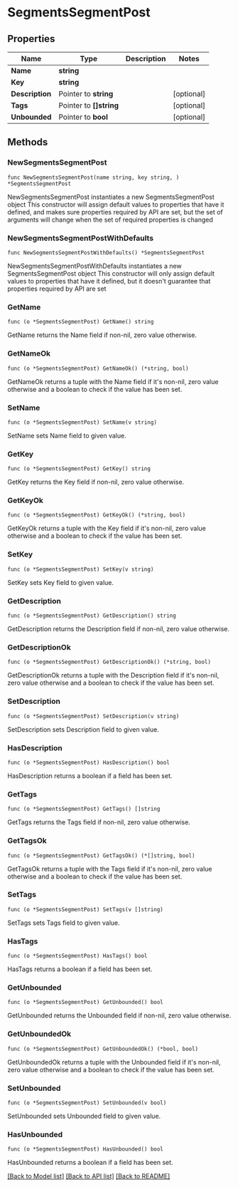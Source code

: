 # SegmentsSegmentPost

## Properties

Name | Type | Description | Notes
------------ | ------------- | ------------- | -------------
**Name** | **string** |  | 
**Key** | **string** |  | 
**Description** | Pointer to **string** |  | [optional] 
**Tags** | Pointer to **[]string** |  | [optional] 
**Unbounded** | Pointer to **bool** |  | [optional] 

## Methods

### NewSegmentsSegmentPost

`func NewSegmentsSegmentPost(name string, key string, ) *SegmentsSegmentPost`

NewSegmentsSegmentPost instantiates a new SegmentsSegmentPost object
This constructor will assign default values to properties that have it defined,
and makes sure properties required by API are set, but the set of arguments
will change when the set of required properties is changed

### NewSegmentsSegmentPostWithDefaults

`func NewSegmentsSegmentPostWithDefaults() *SegmentsSegmentPost`

NewSegmentsSegmentPostWithDefaults instantiates a new SegmentsSegmentPost object
This constructor will only assign default values to properties that have it defined,
but it doesn't guarantee that properties required by API are set

### GetName

`func (o *SegmentsSegmentPost) GetName() string`

GetName returns the Name field if non-nil, zero value otherwise.

### GetNameOk

`func (o *SegmentsSegmentPost) GetNameOk() (*string, bool)`

GetNameOk returns a tuple with the Name field if it's non-nil, zero value otherwise
and a boolean to check if the value has been set.

### SetName

`func (o *SegmentsSegmentPost) SetName(v string)`

SetName sets Name field to given value.


### GetKey

`func (o *SegmentsSegmentPost) GetKey() string`

GetKey returns the Key field if non-nil, zero value otherwise.

### GetKeyOk

`func (o *SegmentsSegmentPost) GetKeyOk() (*string, bool)`

GetKeyOk returns a tuple with the Key field if it's non-nil, zero value otherwise
and a boolean to check if the value has been set.

### SetKey

`func (o *SegmentsSegmentPost) SetKey(v string)`

SetKey sets Key field to given value.


### GetDescription

`func (o *SegmentsSegmentPost) GetDescription() string`

GetDescription returns the Description field if non-nil, zero value otherwise.

### GetDescriptionOk

`func (o *SegmentsSegmentPost) GetDescriptionOk() (*string, bool)`

GetDescriptionOk returns a tuple with the Description field if it's non-nil, zero value otherwise
and a boolean to check if the value has been set.

### SetDescription

`func (o *SegmentsSegmentPost) SetDescription(v string)`

SetDescription sets Description field to given value.

### HasDescription

`func (o *SegmentsSegmentPost) HasDescription() bool`

HasDescription returns a boolean if a field has been set.

### GetTags

`func (o *SegmentsSegmentPost) GetTags() []string`

GetTags returns the Tags field if non-nil, zero value otherwise.

### GetTagsOk

`func (o *SegmentsSegmentPost) GetTagsOk() (*[]string, bool)`

GetTagsOk returns a tuple with the Tags field if it's non-nil, zero value otherwise
and a boolean to check if the value has been set.

### SetTags

`func (o *SegmentsSegmentPost) SetTags(v []string)`

SetTags sets Tags field to given value.

### HasTags

`func (o *SegmentsSegmentPost) HasTags() bool`

HasTags returns a boolean if a field has been set.

### GetUnbounded

`func (o *SegmentsSegmentPost) GetUnbounded() bool`

GetUnbounded returns the Unbounded field if non-nil, zero value otherwise.

### GetUnboundedOk

`func (o *SegmentsSegmentPost) GetUnboundedOk() (*bool, bool)`

GetUnboundedOk returns a tuple with the Unbounded field if it's non-nil, zero value otherwise
and a boolean to check if the value has been set.

### SetUnbounded

`func (o *SegmentsSegmentPost) SetUnbounded(v bool)`

SetUnbounded sets Unbounded field to given value.

### HasUnbounded

`func (o *SegmentsSegmentPost) HasUnbounded() bool`

HasUnbounded returns a boolean if a field has been set.


[[Back to Model list]](../README.md#documentation-for-models) [[Back to API list]](../README.md#documentation-for-api-endpoints) [[Back to README]](../README.md)


